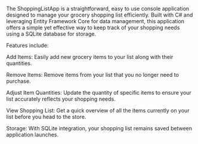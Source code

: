 The ShoppingListApp is a straightforward, easy to use console application designed to manage your grocery shopping list efficiently. Built with C# and leveraging Entity Framework Core for data management, this application offers a simple yet effective way to keep track of your shopping needs using a SQLite database for storage.


Features include: 

Add Items: Easily add new grocery items to your list along with their quantities.

Remove Items: Remove items from your list that you no longer need to purchase.

Adjust Item Quantities: Update the quantity of specific items to ensure your list accurately reflects your shopping needs.

View Shopping List: Get a quick overview of all the items currently on your list before you head to the store.

Storage: With SQLite integration, your shopping list remains saved between application launches.
